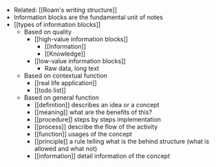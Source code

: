 - Related: [[Roam's writing structure]]
- Information blocks are the fundamental unit of notes
- [[types of information blocks]]
    - Based on quality
        - [[high-value information blocks]]
            - [[Information]]
            - [[Knowledge]]
        - [[low-value information blocks]]
            - Raw data, long text
    - Based on contextual function
        - [[real life application]]
        - [[todo list]]
    - Based on general function
        - [[definition]] describes an idea or a concept
        - [[meaning]] what are the benefits of this?
        - [[procedure]] steps by steps implementation
        - [[process]] describe the flow of the activity
        - [[function]] usages of the concept
        - [[principle]] a rule telling what is the behind structure (what is allowed and what not)
        - [[information]] detail information of the concept
